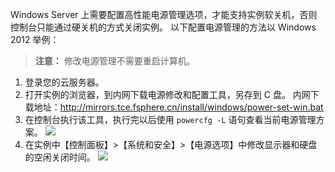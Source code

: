 Windows Server 上需要配置高性能电源管理选项，才能支持实例软关机，否则控制台只能通过硬关机的方式关闭实例。
以下配置电源管理的方法以 Windows 2012 举例：
>**注意：**
>修改电源管理不需要重启计算机。

1. 登录您的云服务器。
2. 打开实例的浏览器，到内网下载电源修改和配置工具，另存到 C 盘。
内网下载地址：http://mirrors.tce.fsphere.cn/install/windows/power-set-win.bat
3. 在控制台执行该工具，执行完以后使用 `powercfg -L` 语句查看当前电源管理方案。
 ![](http://imgcache.tce.fsphere.cn/image/mccdn.qcloud.com/img56b1bee8a8fbf.png)
4. 在实例中【控制面板】>【系统和安全】>【电源选项】中修改显示器和硬盘的空闲关闭时间。
 ![](http://imgcache.tce.fsphere.cn/image/mc.qcloudimg.com/static/img/462c9739f3de3c65b346bb47f915dd0a/18.png)



